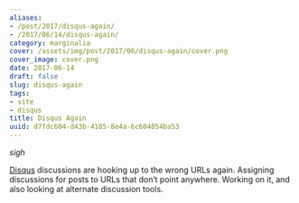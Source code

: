 ```yaml
---
aliases:
- /post/2017/disqus-again/
- /2017/06/14/disqus-again/
category: marginalia
cover: /assets/img/post/2017/06/disqus-again/cover.png
cover_image: cover.png
date: 2017-06-14
draft: false
slug: disqus-again
tags:
- site
- disqus
title: Disqus Again
uuid: d7fdc604-d43b-4185-8e4a-6c604854ba53
---
```


*sigh*

[Disqus](https://disqus.com/) discussions are hooking up to the wrong URLs again.
Assigning discussions for posts to URLs that don’t point anywhere.
Working on it, and also looking at alternate discussion tools.
